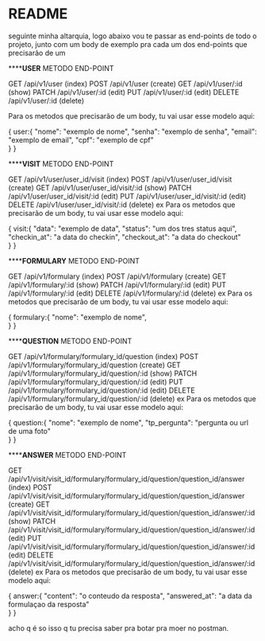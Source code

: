 # README
seguinte minha altarquia, logo abaixo vou te passar as end-points de todo o projeto, junto com um body de exemplo pra cada um dos end-points que precisarão de um 

********************************USER****************************
METODO               END-POINT

 GET         	/api/v1/user      (index)
POST 	        /api/v1/user      (create)
GET 	        /api/v1/user/:id  (show)
PATCH 	      /api/v1/user/:id  (edit)
PUT 	        /api/v1/user/:id  (edit)
DELETE 	      /api/v1/user/:id  (delete)

Para os metodos que precisarão de um body, tu vai usar esse modelo aqui:

{
 user:{
      "nome": "exemplo de nome",
      "senha": "exemplo de senha",
      "email": "exemplo de email",
      "cpf": "exemplo de cpf"        
      }
}

********************************VISIT****************************
METODO               END-POINT

 GET         	/api/v1/user/user_id/visit      (index)
POST 	        /api/v1/user/user_id/visit      (create)
GET 	        /api/v1/user/user_id/visit/:id  (show)
PATCH 	      /api/v1/user/user_id/visit/:id  (edit)
PUT 	        /api/v1/user/user_id/visit/:id  (edit)
DELETE 	      /api/v1/user/user_id/visit/:id  (delete)
ex
Para os metodos que precisarão de um body, tu vai usar esse modelo aqui:

{
 visit:{
        "data": "exemplo de data",
        "status": "um dos tres status aqui",
        "checkin_at": "a data do checkin",
        "checkout_at": "a data do checkout"        
        }
}

********************************FORMULARY****************************
METODO               END-POINT

 GET         	/api/v1/formulary      (index)
POST 	        /api/v1/formulary      (create)
GET 	        /api/v1/formulary/:id  (show)
PATCH 	      /api/v1/formulary/:id  (edit)
PUT 	        /api/v1/formulary/:id  (edit)
DELETE 	      /api/v1/formulary/:id  (delete)
ex
Para os metodos que precisarão de um body, tu vai usar esse modelo aqui:

{
 formulary:{
            "nome": "exemplo de nome",        
           }
}


********************************QUESTION****************************
METODO               END-POINT

 GET         	/api/v1/formulary/formulary_id/question      (index)
POST 	        /api/v1/formulary/formulary_id/question      (create)
GET 	        /api/v1/formulary/formulary_id/question/:id  (show)
PATCH 	      /api/v1/formulary/formulary_id/question/:id  (edit)
PUT 	        /api/v1/formulary/formulary_id/question/:id  (edit)
DELETE 	      /api/v1/formulary/formulary_id/question/:id  (delete)
ex
Para os metodos que precisarão de um body, tu vai usar esse modelo aqui:

{
 question:{
            "nome": "exemplo de nome",
            "tp_pergunta": "pergunta ou url de uma foto"    
          }
}


********************************ANSWER****************************
METODO               END-POINT

 GET         	/api/v1/visit/visit_id/formulary/formulary_id/question/question_id/answer      (index)
POST 	        /api/v1/visit/visit_id/formulary/formulary_id/question/question_id/answer      (create)
GET 	        /api/v1/visit/visit_id/formulary/formulary_id/question/question_id/answer/:id  (show)
PATCH 	      /api/v1/visit/visit_id/formulary/formulary_id/question/question_id/answer/:id  (edit)
PUT 	        /api/v1/visit/visit_id/formulary/formulary_id/question/question_id/answer/:id  (edit)
DELETE 	      /api/v1/visit/visit_id/formulary/formulary_id/question/question_id/answer/:id  (delete)
ex
Para os metodos que precisarão de um body, tu vai usar esse modelo aqui:

{
 answer:{
            "content": "o conteudo da resposta",
            "answered_at": "a data da formulaçao da resposta"    
        }
}

acho q é so isso q tu precisa saber pra botar pra moer no postman.
